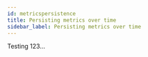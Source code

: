 ```yaml
---
id: metricspersistence
title: Persisting metrics over time
sidebar_label: Persisting metrics over time
---
```

Testing 123...